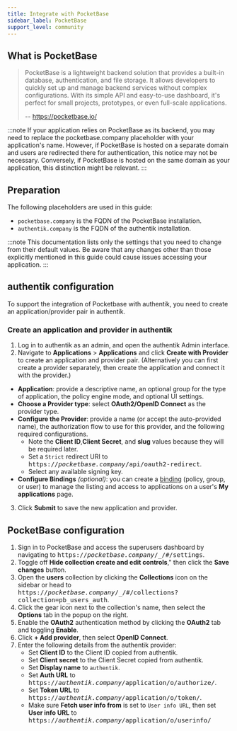 ```yaml
---
title: Integrate with PocketBase
sidebar_label: PocketBase
support_level: community
---
```


## What is PocketBase

> PocketBase is a lightweight backend solution that provides a built-in database, authentication, and file storage.
> It allows developers to quickly set up and manage backend services without complex configurations.
> With its simple API and easy-to-use dashboard, it's perfect for small projects, prototypes, or even full-scale applications.
>
> -- https://pocketbase.io/

:::note
If your application relies on PocketBase as its backend, you may need to replace the pocketbase.company placeholder with your application's name.
However, if PocketBase is hosted on a separate domain and users are redirected there for authentication, this notice may not be necessary. Conversely, if PocketBase is hosted on the same domain as your application, this distinction might be relevant.
:::

## Preparation

The following placeholders are used in this guide:

- `pocketbase.company` is the FQDN of the PocketBase installation.
- `authentik.company` is the FQDN of the authentik installation.

:::note
This documentation lists only the settings that you need to change from their default values. Be aware that any changes other than those explicitly mentioned in this guide could cause issues accessing your application.
:::

## authentik configuration

To support the integration of Pocketbase with authentik, you need to create an application/provider pair in authentik.

### Create an application and provider in authentik

1. Log in to authentik as an admin, and open the authentik Admin interface.
2. Navigate to **Applications** > **Applications** and click **Create with Provider** to create an application and provider pair. (Alternatively you can first create a provider separately, then create the application and connect it with the provider.)

- **Application**: provide a descriptive name, an optional group for the type of application, the policy engine mode, and optional UI settings.
- **Choose a Provider type**: select **OAuth2/OpenID Connect** as the provider type.
- **Configure the Provider**: provide a name (or accept the auto-provided name), the authorization flow to use for this provider, and the following required configurations.
    - Note the **Client ID**,**Client Secret**, and **slug** values because they will be required later.
    - Set a `Strict` redirect URI to <kbd>https://<em>pocketbase.company</em>/api/oauth2-redirect</kbd>.
    - Select any available signing key.
- **Configure Bindings** _(optional)_: you can create a [binding](/docs/add-secure-apps/flows-stages/bindings/) (policy, group, or user) to manage the listing and access to applications on a user's **My applications** page.

3. Click **Submit** to save the new application and provider.

## PocketBase configuration

1. Sign in to PocketBase and access the superusers dashboard by navigating to <kbd>https://<em>pocketbase.company</em>/\_/#/settings</kbd>.
2. Toggle off **Hide collection create and edit controls**," then click the **Save changes** button.
3. Open the **users** collection by clicking the **Collections** icon on the sidebar or head to <kbd>https://<em>pocketbase.company</em>/\_/#/collections?collection=pb_users_auth</kbd>.
4. Click the gear icon next to the collection's name, then select the **Options** tab in the popup on the right.
5. Enable the **OAuth2** authentication method by clicking the **OAuth2** tab and toggling **Enable**.
6. Click **+ Add provider**, then select **OpenID Connect**.
7. Enter the following details from the authentik provider:
    - Set **Client ID** to the Client ID copied from authentik.
    - Set **Client secret** to the Client Secret copied from authentik.
    - Set **Display name** to `authentik`.
    - Set **Auth URL** to <kbd>https://<em>authentik.company</em>/application/o/authorize/</kbd>.
    - Set **Token URL** to <kbd>https://<em>authentik.company</em>/application/o/token/</kbd>.
    - Make sure **Fetch user info from** is set to `User info URL`, then set **User info URL** to <kbd>https://<em>authentik.company</em>/application/o/userinfo/</kbd>
